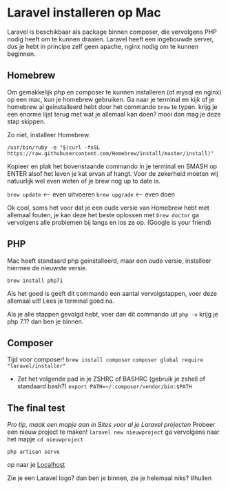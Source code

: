 # Laravel installeren op Mac

Laravel is beschikbaar als package binnen composer, die vervolgens PHP nodig heeft om te kunnen draaien.
Laravel heeft een ingebouwde server, dus je hebt in principe zelf geen apache, nginx nodig om te kunnen beginnen.

## Homebrew
Om gemakkelijk php en composer te kunnen installeren (of mysql en nginx) op een mac, kun je homebrew gebruiken.
Ga naar je terminal en kijk of je homebrew al geinstalleerd hebt door het commando `brew` te typen.
krijg je een enorme lijst terug met wat je allemaal kan doen? mooi dan mag je deze stap skippen.

Zo niet, installeer Homebrew.

`/usr/bin/ruby -e "$(curl -fsSL https://raw.githubusercontent.com/Homebrew/install/master/install)"`

Kopieer en plak het bovenstaande commando in je terminal en SMASH op ENTER alsof het leven je kat ervan af hangt.
Voor de zekerheid moeten wij natuurlijk wel even weten of je brew nog up to date is.

`brew update` <-- even uitvoeren
`brew upgrade` <-- even doen

Ok cool, soms het voor dat je een oude versie van Homebrew hebt met allemaal fouten, je kan deze het beste oplossen met `brew doctor`
ga vervolgens alle problemen bij langs en los ze op. (Google is your friend)

## PHP
Mac heeft standaard php geinstalleerd, maar een oude versie, installeer hiermee de nieuwste versie.

`brew install php71`

Als het goed is geeft dit commando een aantal vervolgstappen, voer deze allemaal uit!
Lees je terminal goed na.

Als je alle stappen gevolgd hebt, voer dan dit commando uit `php -v` krijg je php 7.1? dan ben je binnen.

## Composer
Tijd voor composer!
`brew install composer`
`composer global require "laravel/installer"`

- Zet het volgende pad in je ZSHRC of BASHRC (gebruik je zshell of standaard bash?)
`export PATH=~/.composer/vendor/bin:$PATH`

## The final test
*Pro tip, maak een mapje aan in Sites voor al je Laravel projecten*
Probeer een nieuw project te maken! `laravel new nieuwproject`
ga vervolgens naar het mapje `cd nieuwproject`

`php artisan serve`

op naar je [Localhost](http://localhost)

Zie je een Laravel logo? dan ben je binnen, zie je helemaal niks? #huilen
